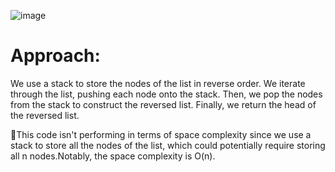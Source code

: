 ![image](https://github.com/HafsaTATA/LeetCode-problems/assets/120058921/be57c06d-4f76-4616-b438-d4695f7b960b)
# Approach:
We use a stack to store the nodes of the list in reverse order. We iterate through the list, pushing each node onto the stack. Then, we pop the nodes from the stack to construct the reversed list. Finally, we return the head of the reversed list.

📌This code isn't performing in terms of space complexity since we use a stack to store all the nodes of the list, which could potentially require storing all n nodes.Notably, the space complexity is O(n).
